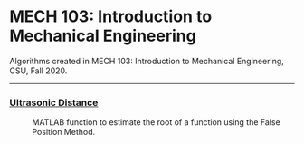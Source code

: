 # MECH 103: Introduction to Mechanical Engineering
Algorithms created in MECH 103: Introduction to Mechanical Engineering, CSU, Fall 2020.

***

### [Ultrasonic Distance](https://github.com/katie-plese/MECH-105/tree/main/False%20Position)
<dl>
<dd>MATLAB function to estimate the root of a function using the False Position Method.</dd>
</dl>

